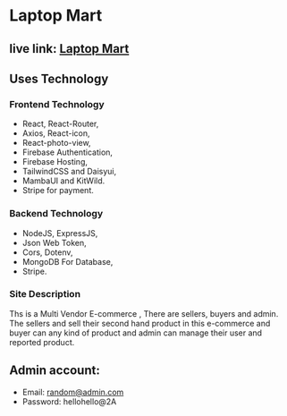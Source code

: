 # Laptop Mart 

## live link: [Laptop Mart](https://laptop-mart-26.web.app/)
 
## Uses Technology

### Frontend Technology 
- React, React-Router, 
- Axios, React-icon,
- React-photo-view,
- Firebase Authentication,
- Firebase Hosting,
- TailwindCSS and Daisyui, 
- MambaUI and KitWild.
- Stripe for payment.
 
### Backend Technology
- NodeJS, ExpressJS,
- Json Web Token,
- Cors, Dotenv,
- MongoDB For Database,
- Stripe.
### Site Description

Ths is a Multi Vendor E-commerce , There are sellers, buyers and admin. The sellers and sell their second hand product in this e-commerce and buyer can any kind of product and admin can manage their user and reported product.

## Admin account:

- Email: random@admin.com
- Password: hellohello@2A 
